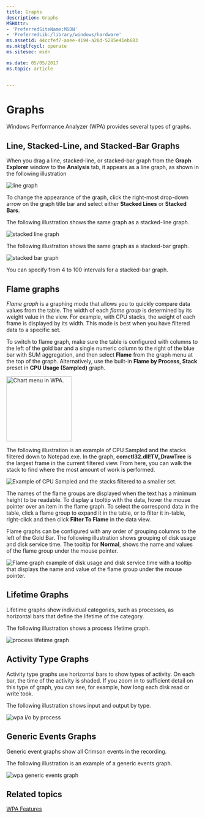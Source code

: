 ```yaml
---
title: Graphs
description: Graphs
MSHAttr:
- 'PreferredSiteName:MSDN'
- 'PreferredLib:/library/windows/hardware'
ms.assetid: 44ccfef7-aaee-4194-a26d-5285e41eb683
ms.mktglfcycl: operate
ms.sitesec: msdn

ms.date: 05/05/2017
ms.topic: article


---
```


# Graphs

Windows Performance Analyzer (WPA) provides several types of graphs.

<a name="line_stacked_bar"></a>
## Line, Stacked-Line, and Stacked-Bar Graphs

When you drag a line, stacked-line, or stacked-bar graph from the **Graph Explorer** window to the **Analysis** tab, it appears as a line graph, as shown in the following illustration

![line graph](images/wpaline.jpg)

To change the appearance of the graph, click the right-most drop-down arrow on the graph title bar and select either **Stacked Lines** or **Stacked Bars**.

The following illustration shows the same graph as a stacked-line graph.

![stacked line graph](images/wpastackedline.jpg)

The following illustration shows the same graph as a stacked-bar graph.

![stacked bar graph](images/wpastackedbar.jpg)

You can specify from 4 to 100 intervals for a stacked-bar graph.

<a name="flame_graphs"></a>
## Flame graphs

*Flame graph* is a graphing mode that allows you to quickly compare data values from the table. The width of each *flame group* is determined by its weight value in the view. For example, with CPU stacks, the weight of each frame is displayed by its width. This mode is best when you have filtered data to a specific set.

To switch to flame graph, make sure the table is configured with columns to the left of the gold bar and a single numeric column to the right of the blue bar with SUM aggregation, and then select **Flame** from the graph menu at the top of the graph. Alternatively, use the built-in **Flame by Process, Stack** preset in **CPU Usage (Sampled)** graph.

<img src="images\wpa-select-chart-type-menu.png" alt="Chart menu in WPA." height="170"><br/>

The following illustration is an example of CPU Sampled and the stacks filtered down to Notepad.exe. In the graph, **comctl32.dll!TV_DrawTree** is the largest frame in the current filtered view. From here, you can walk the stack to find where the most amount of work is performed.

![Example of CPU Sampled and the stacks filtered to a smaller set.](images/wpa-graph-flame-example-CPU-sampled.jpg)

The names of the flame groups are displayed when the text has a minimum height to be readable. To display a tooltip with the data, hover the mouse pointer over an item in the flame graph. To select the correspond data in the table, click a flame group to expand it in the table, or to filter it in-table, right-click and then click **Filter To Flame** in the data view. 

Flame graphs can be configured with any order of grouping columns to the left of the Gold Bar. The following illustration shows grouping of disk usage and disk service time. The tooltip for **Normal**, shows the name and values of the flame group under the mouse pointer.

![Flame graph example of disk usage and disk service time with a tooltip that displays the name and value of the flame group under the mouse pointer.](images/wpa-graph-flame-example-disk-usage.jpg)

<a name="lifetime_graphs"></a>
## Lifetime Graphs

Lifetime graphs show individual categories, such as processes, as horizontal bars that define the lifetime of the category.

The following illustration shows a process lifetime graph.

![process lifetime graph](images/processlifetime.jpg)

<a name="activity_type_graphs"></a>
## Activity Type Graphs

Activity type graphs use horizontal bars to show types of activity. On each bar, the time of the activity is shaded. If you zoom in to sufficient detail on this type of graph, you can see, for example, how long each disk read or write took.

The following illustration shows input and output by type.

![wpa i/o by process](images/wpaio.jpg)

<a name="generic_events_graphs"></a>
## Generic Events Graphs

Generic event graphs show all Crimson events in the recording.

The following illustration is an example of a generic events graph.

![wpa generic events graph](images/wpagenericevents.jpg)


## Related topics

[WPA Features](wpa-features.md)

 

 








